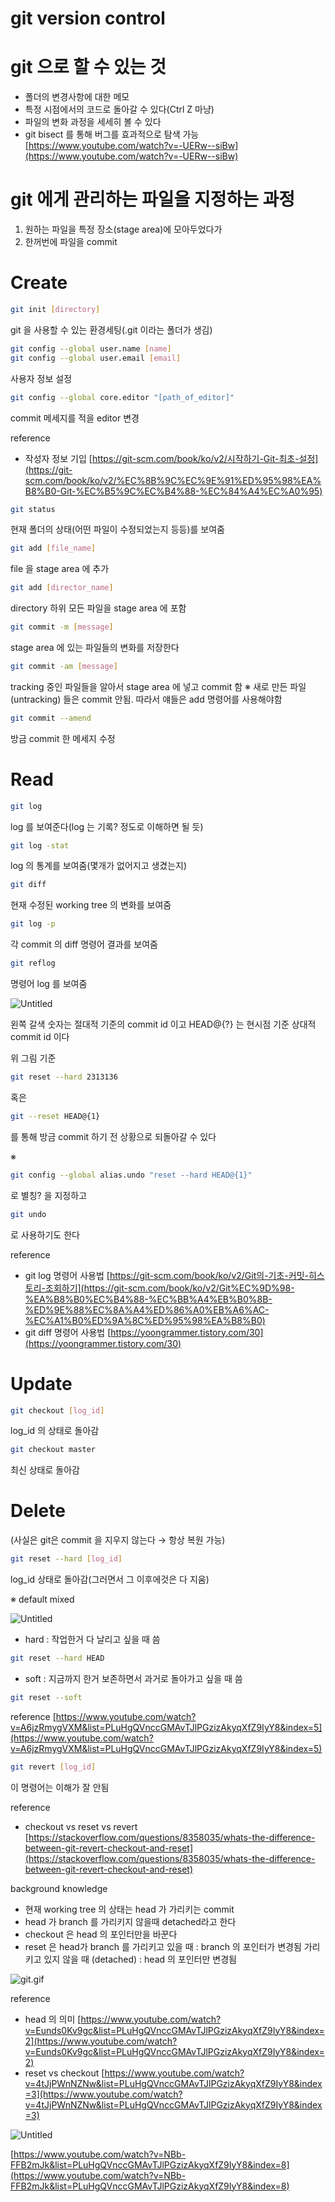 # git version control

# git 으로 할 수 있는 것

- 폴더의 변경사항에 대한 메모
- 특정 시점에서의 코드로 돌아갈 수 있다(Ctrl Z 마냥)
- 파일의 변화 과정을 세세히 볼 수 있다
- git bisect 를 통해 버그를 효과적으로 탐색 가능
[https://www.youtube.com/watch?v=-UERw--siBw](https://www.youtube.com/watch?v=-UERw--siBw)

# git 에게 관리하는 파일을 지정하는 과정

1. 원하는 파일을 특정 장소(stage area)에 모아두었다가
2. 한꺼번에 파일을 commit

# Create

```bash
git init [directory]
```

git 을 사용할 수 있는 환경세팅(.git 이라는 폴더가 생김)

```bash
git config --global user.name [name]
git config --global user.email [email]
```

사용자 정보 설정

```bash
git config --global core.editor "[path_of_editor]"
```

commit 메세지를 적을 editor 변경

reference

- 작성자 정보 기입
[https://git-scm.com/book/ko/v2/시작하기-Git-최초-설정](https://git-scm.com/book/ko/v2/%EC%8B%9C%EC%9E%91%ED%95%98%EA%B8%B0-Git-%EC%B5%9C%EC%B4%88-%EC%84%A4%EC%A0%95)

```bash
git status
```

현재 폴더의 상태(어떤 파일이 수정되었는지 등등)를 보여줌

```bash
git add [file_name]
```

file 을 stage area 에 추가

```bash
git add [director_name]
```

directory 하위 모든 파일을 stage area 에 포함

```bash
git commit -m [message]
```

stage area 에 있는 파일들의 변화를 저장한다

```bash
git commit -am [message]
```

tracking 중인 파일들을 알아서 stage area 에 넣고 commit 함
※ 새로 만든 파일(untracking) 들은 commit 안됨. 따라서 얘들은 add 명령어를 사용해야함 

```bash
git commit --amend
```

방금 commit 한 메세지 수정

# Read

```bash
git log 
```

log 를 보여준다(log 는 기록? 정도로 이해하면 될 듯)

```bash
git log -stat
```

log 의 통계를 보여줌(몇개가 없어지고 생겼는지)

```bash
git diff
```

현재 수정된 working tree 의 변화를 보여줌

```bash
git log -p
```

각 commit 의 diff 명령어 결과를 보여줌

```bash
git reflog
```

명령어 log 를 보여줌

![Untitled](git%20version%20control%2050c4f399c03246feb792e564fe711cde/Untitled.png)

왼쪽 갈색 숫자는 절대적 기준의 commit id 이고 HEAD@{?} 는 현시점 기준 상대적 commit id 이다

위 그림 기준

```bash
git reset --hard 2313136
```

혹은

```bash
git --reset HEAD@{1}
```

를 통해 방금 commit 하기 전 상황으로 되돌아갈 수 있다

※

```bash
git config --global alias.undo "reset --hard HEAD@{1}"
```

로 별칭? 을 지정하고

```bash
git undo
```

로 사용하기도 한다

reference

- git log 명령어 사용법
[https://git-scm.com/book/ko/v2/Git의-기초-커밋-히스토리-조회하기](https://git-scm.com/book/ko/v2/Git%EC%9D%98-%EA%B8%B0%EC%B4%88-%EC%BB%A4%EB%B0%8B-%ED%9E%88%EC%8A%A4%ED%86%A0%EB%A6%AC-%EC%A1%B0%ED%9A%8C%ED%95%98%EA%B8%B0)
- git diff 명령어 사용법
[https://yoongrammer.tistory.com/30](https://yoongrammer.tistory.com/30)

# Update

```bash
git checkout [log_id]
```

log_id 의 상태로 돌아감

```bash
git checkout master
```

최신 상태로 돌아감

# Delete

(사실은 git은 commit 을 지우지 않는다 → 항상 복원 가능)

```bash
git reset --hard [log_id]
```

log_id 상태로 돌아감(그러면서 그 이후에것은 다 지움)

※ default mixed

![Untitled](git%20version%20control%2050c4f399c03246feb792e564fe711cde/Untitled%201.png)

- hard : 작업한거 다 날리고 싶을 때 씀

```bash
git reset --hard HEAD
```

- soft : 지금까지 한거 보존하면서 과거로 돌아가고 싶을 때 씀

```bash
git reset --soft
```

reference [https://www.youtube.com/watch?v=A6jzRmygVXM&list=PLuHgQVnccGMAvTJlPGzizAkyqXfZ9IyY8&index=5](https://www.youtube.com/watch?v=A6jzRmygVXM&list=PLuHgQVnccGMAvTJlPGzizAkyqXfZ9IyY8&index=5)

```bash
git revert [log_id]
```

이 명령어는 이해가 잘 안됨

reference

- checkout   vs   reset   vs   revert
[https://stackoverflow.com/questions/8358035/whats-the-difference-between-git-revert-checkout-and-reset](https://stackoverflow.com/questions/8358035/whats-the-difference-between-git-revert-checkout-and-reset)

background knowledge

- 현재 working tree 의 상태는 head 가 가리키는 commit
- head 가 branch 를 가리키지 않을때 detached라고 한다
- checkout 은 head 의 포인터만을 바꾼다
- reset 은 head가 branch 를
가리키고 있을 때 : branch 의 포인터가 변경됨
가리키고 있지 않을 때 (detached) : head 의 포인터만 변경됨

![git.gif](git%20version%20control%2050c4f399c03246feb792e564fe711cde/git.gif)

reference

- head 의 의미
[https://www.youtube.com/watch?v=Eunds0Kv9gc&list=PLuHgQVnccGMAvTJlPGzizAkyqXfZ9IyY8&index=2](https://www.youtube.com/watch?v=Eunds0Kv9gc&list=PLuHgQVnccGMAvTJlPGzizAkyqXfZ9IyY8&index=2)
- reset   vs   checkout
[https://www.youtube.com/watch?v=4tJjPWnNZNw&list=PLuHgQVnccGMAvTJlPGzizAkyqXfZ9IyY8&index=3](https://www.youtube.com/watch?v=4tJjPWnNZNw&list=PLuHgQVnccGMAvTJlPGzizAkyqXfZ9IyY8&index=3)

![Untitled](git%20version%20control%2050c4f399c03246feb792e564fe711cde/Untitled%202.png)

[https://www.youtube.com/watch?v=NBb-FFB2mJk&list=PLuHgQVnccGMAvTJlPGzizAkyqXfZ9IyY8&index=8](https://www.youtube.com/watch?v=NBb-FFB2mJk&list=PLuHgQVnccGMAvTJlPGzizAkyqXfZ9IyY8&index=8)